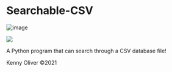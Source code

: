 # Searchable-CSV

![image](https://www.codefactor.io/repository/github/KennyOliver/searchable-csv/badge?style=for-the-badge)

[![](https://repl.it/badge/github/KennyOliver/searchable-csv)](https://repl.it/@KennyOliver/searchable-csv)

A Python program that can search through a CSV database file!

Kenny Oliver ©2021
